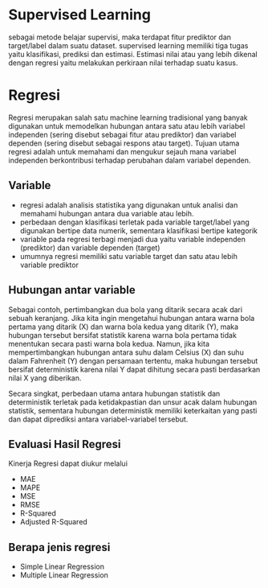 # Supervised Learning

sebagai metode belajar supervisi, maka terdapat fitur prediktor dan target/label dalam suatu dataset. supervised learning memiliki tiga tugas yaitu klasifikasi, prediksi dan estimasi. Estimasi nilai atau yang lebih dikenal dengan regresi yaitu melakukan perkiraan nilai terhadap suatu kasus.

# Regresi 
Regresi merupakan salah satu machine learning tradisional yang banyak digunakan untuk memodelkan hubungan antara satu atau lebih variabel independen (sering disebut sebagai fitur atau prediktor) dan variabel dependen (sering disebut sebagai respons atau target). Tujuan utama regresi adalah untuk memahami dan mengukur sejauh mana variabel independen berkontribusi terhadap perubahan dalam variabel dependen.

## Variable 

- regresi adalah analisis statistika yang digunakan untuk analisi dan memahami hubungan antara dua variable atau lebih. 
- perbedaan dengan klasifikasi terletak pada variable target/label yang digunakan bertipe data numerik, sementara klasifikasi bertipe kategorik
- variable pada regresi terbagi menjadi dua yaitu variable independen (prediktor) dan variable dependen (target) 
- umumnya regresi memiliki satu variable target dan satu atau lebih variable prediktor

## Hubungan antar variable 

Sebagai contoh, pertimbangkan dua bola yang ditarik secara acak dari sebuah keranjang. Jika kita ingin mengetahui hubungan antara warna bola pertama yang ditarik (X) dan warna bola kedua yang ditarik (Y), maka hubungan tersebut bersifat statistik karena warna bola pertama tidak menentukan secara pasti warna bola kedua. Namun, jika kita mempertimbangkan hubungan antara suhu dalam Celsius (X) dan suhu dalam Fahrenheit (Y) dengan persamaan tertentu, maka hubungan tersebut bersifat deterministik karena nilai 
Y dapat dihitung secara pasti berdasarkan nilai X yang diberikan.

Secara singkat, perbedaan utama antara hubungan statistik dan deterministik terletak pada ketidakpastian dan unsur acak dalam hubungan statistik, sementara hubungan deterministik memiliki keterkaitan yang pasti dan dapat diprediksi antara variabel-variabel tersebut.

## Evaluasi Hasil Regresi 

Kinerja Regresi dapat diukur melalui 
- MAE 
- MAPE 
- MSE
- RMSE
- R-Squared
- Adjusted R-Squared

## Berapa jenis regresi

- Simple Linear Regression
- Multiple Linear Regression
